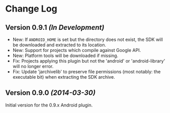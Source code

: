 Change Log
==========

Version 0.9.1 *(In Development)*
--------------------------------

 * New: If `ANDROID_HOME` is set but the directory does not exist, the SDK will be downloaded and
   extracted to its location.
 * New: Support for projects which compile against Google API.
 * New: Platform tools will be downloaded if missing.
 * Fix: Projects applying this plugin but not the 'android' or 'android-library' will no longer
   error.
 * Fix: Update 'jarchivelib' to preserve file permissions (most notably: the executable bit) when
   extracting the SDK archive.


Version 0.9.0 *(2014-03-30)*
----------------------------

Initial version for the 0.9.x Android plugin.

